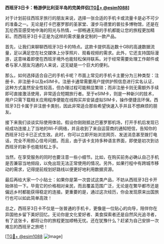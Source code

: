 **西班牙3日卡：畅游伊比利亚半岛的完美伴侣[[TG💪+ @esim1088](https://t.me/s/esim1088)]**

对于计划前往西班牙旅行的朋友来说，选择一张合适的手机卡或流量卡是必不可少的准备之一。无论是打卡巴塞罗那的圣家堂、漫步马德里的普拉多博物馆，还是在瓦伦西亚感受地中海的阳光与热情，一部畅通无阻的手机都能让您的旅程更加精彩。而西班牙3日卡正是为这样的需求量身定制的一款产品。

首先，让我们来聊聊西班牙3日卡的特点。这款卡提供高达数十GB的高速数据流量，足以满足您在社交媒体上分享照片、观看视频的需求。此外，它还支持国际漫游，这意味着即使在西班牙境外也能轻松保持联系。对于经常需要处理工作邮件或者与家人朋友沟通的人来说，这无疑是一个巨大的便利。

那么，如何选择适合自己的手机卡呢？市面上常见的手机卡主要分为三种类型：注册卡、非注册卡以及eSIM卡。注册卡通常需要用户提供护照信息进行实名认证，这种方式虽然安全性较高，但办理过程可能稍显繁琐；而非注册卡则无需额外手续即可直接激活使用，非常适合短期旅行者。至于eSIM卡，则是一种新兴的技术，用户只需下载相关应用程序便能在线购买并安装虚拟SIM卡，操作便捷且环保。西班牙3日卡属于非注册卡类别，因此非常适合那些希望快速入手并且不想麻烦的朋友。

接下来我们谈谈实际使用体验。假设你刚刚抵达巴塞罗那机场，打开手机后发现已经成功连接上了当地的Wi-Fi网络，并且收到了来自运营商的通知短信，告知你的西班牙3日卡已正式生效。此时，你可以立即开始浏览网页、发送消息甚至拨打电话，完全不用担心信号问题。而且，由于该卡支持多种语言界面，即使是初次到访西班牙的新手也能轻松上手。

当然，在享受服务的同时也要注意一些小细节。比如，在购买前务必确认自己手机是否兼容当地频段，以免出现无法正常使用的情况。另外，如果行程中有跨城市移动的需求，记得提前规划好路线以便更好地利用数据资源。

最后再给大家一个小贴士：如果你是第一次尝试这类产品，不妨从西班牙3日卡开始体验一下。毕竟它的价格相对亲民，而且覆盖范围广泛，无论是在繁华都市还是偏远乡村都能获得稳定的连接。更重要的是，通过这次经历，你会发现原来出国旅行也可以如此简单高效！

总之，西班牙3日卡不仅是一张普通的手机卡，更像是一位贴心的向导，陪伴你在异国他乡留下美好回忆。无论你是文化爱好者、美食探索者还是自然风光追寻者，有了这张卡，都将让你的旅程更加顺畅无忧。还在犹豫什么？赶紧为自己安排一次难忘的西班牙之旅吧！

[[TG💪+ @esim1088](https://t.me/s/esim1088) ![Image](https://i.postimg.cc/4NQfJmqS/Snipaste-2025-05-13-00-14-12.png)]